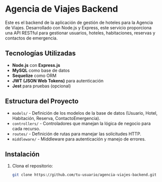 # Agencia de Viajes Backend

Este es el backend de la aplicación de gestión de hoteles para la Agencia de Viajes. Desarrollado con Node.js y Express, este servicio proporciona una API RESTful para gestionar usuarios, hoteles, habitaciones, reservas y contactos de emergencia.

## Tecnologías Utilizadas

- **Node.js** con **Express.js**
- **MySQL** como base de datos
- **Sequelize** como ORM
- **JWT (JSON Web Tokens)** para autenticación
- **Jest** para pruebas (opcional)

## Estructura del Proyecto

- `models/` - Definición de los modelos de la base de datos (Usuario, Hotel, Habitación, Reserva, ContactoEmergencia).
- `controllers/` - Controladores que manejan la lógica de negocio para cada recurso.
- `routes/` - Definición de rutas para manejar las solicitudes HTTP.
- `middleware/` - Middleware para autenticación y manejo de errores.

## Instalación

1. Clona el repositorio:
   ```bash
   git clone https://github.com/tu-usuario/agencia-viajes-backend.git
